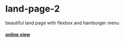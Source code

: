 # land-page-2

beautiful land page with flexbox and hamburger menu 

 <h4> <a href="https://hadioryanipr.github.io/land-page-2/"> online view</a> </h4>
 


